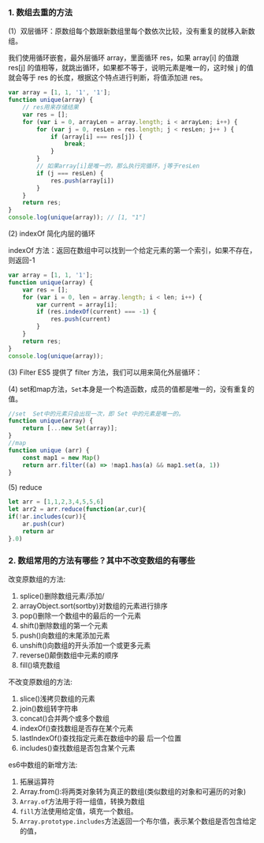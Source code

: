 ### 1. 数组去重的方法

(1）双层循环：原数组每个数跟新数组里每个数依次比较，没有重复的就移入新数组。

我们使用循环嵌套，最外层循环 array，里面循环 res，如果 array[i] 的值跟 res[j] 的值相等，就跳出循环，如果都不等于，说明元素是唯一的，这时候 j 的值就会等于 res 的长度，根据这个特点进行判断，将值添加进 res。

```javascript
var array = [1, 1, '1', '1'];
function unique(array) {
    // res用来存储结果
    var res = [];
    for (var i = 0, arrayLen = array.length; i < arrayLen; i++) {
        for (var j = 0, resLen = res.length; j < resLen; j++ ) {
            if (array[i] === res[j]) {
                break;
            }
        }
        // 如果array[i]是唯一的，那么执行完循环，j等于resLen
        if (j === resLen) {
            res.push(array[i])
        }
    }
    return res;
}
console.log(unique(array)); // [1, "1"]
```

(2) indexOf 简化内层的循环

 indexOf 方法：返回在数组中可以找到一个给定元素的第一个索引，如果不存在，则返回-1

```javascript
var array = [1, 1, '1'];
function unique(array) {
    var res = [];
    for (var i = 0, len = array.length; i < len; i++) {
        var current = array[i];
        if (res.indexOf(current) === -1) {
            res.push(current)
        }
    }
    return res;
}
console.log(unique(array));
```

(3) Filter ES5 提供了 filter 方法，我们可以用来简化外层循环：

(4) set和map方法，`Set`本身是一个构造函数，成员的值都是唯一的，没有重复的值。

```javascript
//set  Set中的元素只会出现一次，即 Set 中的元素是唯一的。
function unique(array) {
    return [...new Set(array)];
}
//map
function unique (arr) {
    const map1 = new Map()
    return arr.filter((a) => !map1.has(a) && map1.set(a, 1))
}

```

(5) reduce

```javascript
let arr = [1,1,2,3,4,5,5,6]
let arr2 = arr.reduce(function(ar,cur){
if(!ar.includes(cur)){
	ar.push(cur)
	return ar
}.0)
```



### 2. 数组常用的方法有哪些？其中不改变数组的有哪些

改变原数组的方法:

1. splice()删除数组元素/添加/
2. arrayObject.sort(sortby)对数组的元素进行排序
3. pop()删除一个数组中的最后的一个元素
4. shift()删除数组的第一个元素
5. push()向数组的末尾添加元素
6. unshift()向数组的开头添加一个或更多元素
7. reverse()颠倒数组中元素的顺序
8. fill()填充数组

不改变原数组的方法:

1. slice()浅拷贝数组的元素
2. join()数组转字符串
3. concat()合并两个或多个数组
4. indexOf()查找数组是否存在某个元素
5. lastIndexOf()查找指定元素在数组中的最
   后一个位置
6. includes()查找数组是否包含某个元素

es6中数组的新增方法:

1. 拓展运算符
2. Array.from():将两类对象转为真正的数组(类似数组的对象和可遍历的对象)
3. `Array.of`方法用于将一组值，转换为数组
4. `fill`方法使用给定值，填充一个数组。
5. `Array.prototype.includes`方法返回一个布尔值，表示某个数组是否包含给定的值，